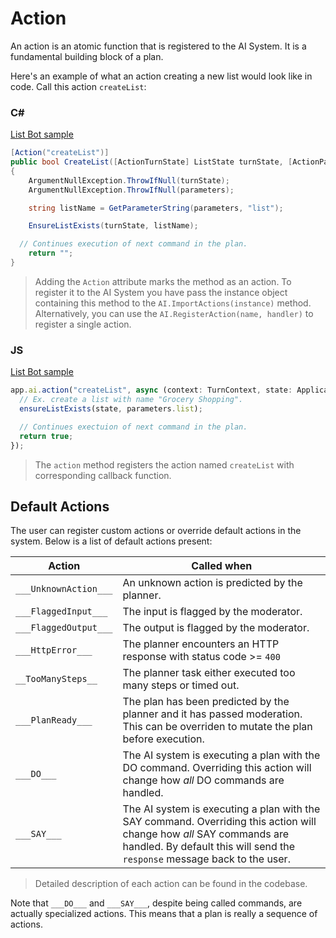 # Action

An action is an atomic function that is registered to the AI System. It is a fundamental building block of a plan.

Here's an example of what an action creating a new list would look like in code. Call this action `createList`:

### C#

[List Bot sample](https://github.com/microsoft/teams-ai/blob/a20f8715d3fe81e11c330853e3930e22abe298af/dotnet/samples/04.ai.d.chainedActions.listBot/ListBotActions.cs#L15)
```C#
[Action("createList")]
public bool CreateList([ActionTurnState] ListState turnState, [ActionParameters] Dictionary<string, object> parameters)
{
    ArgumentNullException.ThrowIfNull(turnState);
    ArgumentNullException.ThrowIfNull(parameters);

    string listName = GetParameterString(parameters, "list");

    EnsureListExists(turnState, listName);

  // Continues execution of next command in the plan.
    return "";
}
```

> Adding the `Action` attribute marks the method as an action. To register it to the AI System you have pass the instance object containing this method to the `AI.ImportActions(instance)` method. Alternatively, you can use the `AI.RegisterAction(name, handler)` to register a single action.

### JS

[List Bot sample](https://github.com/microsoft/teams-ai/blob/0fca2ed09d327ecdc682f2b15eb342a552733f5e/js/samples/04.ai.d.chainedActions.listBot/src/index.ts#L153)
```typescript
app.ai.action("createList", async (context: TurnContext, state: ApplicationTurnState, parameters: ListAndItems) => {
  // Ex. create a list with name "Grocery Shopping".
  ensureListExists(state, parameters.list);

  // Continues exectuion of next command in the plan.
  return true;
});
```

> The `action` method registers the action named `createList` with corresponding callback function.


## Default Actions

The user can register custom actions or override default actions in the system. Below is a list of default actions present:

| Action                | Called when                                                                                                                                                                                       |
| --------------------- | ------------------------------------------------------------------------------------------------------------------------------------------------------------------------------------------------- |
| `___UnknownAction___` | An unknown action is predicted by the planner.                                                                                                                                                    |
| `___FlaggedInput___`  | The input is flagged by the moderator.                                                                                                                                                            |
| `___FlaggedOutput___` | The output is flagged by the moderator.                                                                                                                                                           |
| `___HttpError___`     | The planner encounters an HTTP response with status code >= `400`                                                                                                                                 |
| `__TooManySteps__`    | The planner task either executed too many steps or timed out.                                                                                                                                     |
| `___PlanReady___`     | The plan has been predicted by the planner and it has passed moderation. This can be overriden to mutate the plan before execution.                                                               |
| `___DO___`            | The AI system is executing a plan with the DO command. Overriding this action will change how _all_ DO commands are handled.                                                                      |
| `___SAY___`           | The AI system is executing a plan with the SAY command. Overriding this action will change how _all_ SAY commands are handled. By default this will send the `response` message back to the user. |

> Detailed description of each action can be found in the codebase.

Note that `___DO___` and `___SAY___`, despite being called commands, are actually specialized actions. This means that a plan is really a sequence of actions.
